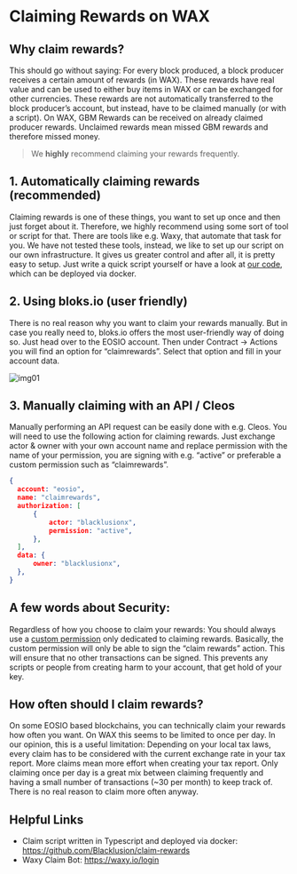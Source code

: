 # Claiming Rewards on WAX

## Why claim rewards?

This should go without saying: For every block produced, a block producer receives a certain amount of rewards (in WAX). These rewards have real value and can be used to either buy items in WAX or can be exchanged for other currencies. These rewards are not automatically transferred to the block producer’s account, but instead, have to be claimed manually (or with a script). On WAX, GBM Rewards can be received on already claimed producer rewards. Unclaimed rewards mean missed GBM rewards and therefore missed money.

> We **highly** recommend claiming your rewards frequently.

## 1. Automatically claiming rewards (recommended)
Claiming rewards is one of these things, you want to set up once and then just forget about it. Therefore, we highly recommend using some sort of tool or script for that. There are tools like e.g. Waxy, that automate that task for you. We have not tested these tools, instead, we like to set up our script on our own infrastructure. It gives us greater control and after all, it is pretty easy to setup. Just write a quick script yourself or have a look at [our code](https://github.com/Blacklusion/claim-rewards), which can be deployed via docker.

## 2. Using bloks.io (user friendly)
There is no real reason why you want to claim your rewards manually. But in case you really need to, bloks.io offers the most user-friendly way of doing so. Just head over to the EOSIO account. Then under Contract -> Actions you will find an option for “claimrewards”. Select that option and fill in your account data.

![img01](/media/claim-rewards/img01.png)

## 3. Manually claiming with an API / Cleos
Manually performing an API request can be easily done with e.g. Cleos. You will need to use the following action for claiming rewards. Just exchange actor & owner with your own account name and replace permission with the name of your permission, you are signing with e.g. “active” or preferable a custom permission such as “claimrewards”.

```json
{
  account: "eosio",
  name: "claimrewards",
  authorization: [
      {
          actor: "blacklusionx",
          permission: "active",
      },
  ],
  data: {
      owner: "blacklusionx",
  },
}
```

## A few words about Security:
Regardless of how you choose to claim your rewards: You should always use a [custom permission](/en/security/custom-permissions) only dedicated to claiming rewards. Basically, the custom permission will only be able to sign the “claim rewards” action. This will ensure that no other transactions can be signed. This prevents any scripts or people from creating harm to your account, that get hold of your key.

## How often should I claim rewards?
On some EOSIO based blockchains, you can technically claim your rewards how often you want. On WAX this seems to be limited to once per day. In our opinion, this is a useful limitation: Depending on your local tax laws, every claim has to be considered with the current exchange rate in your tax report. More claims mean more effort when creating your tax report. Only claiming once per day is a great mix between claiming frequently and having a small number of transactions (~30 per month) to keep track of. There is no real reason to claim more often anyway.

## Helpful Links
- Claim script written in Typescript and deployed via docker: https://github.com/Blacklusion/claim-rewards
- Waxy Claim Bot: https://waxy.io/login
